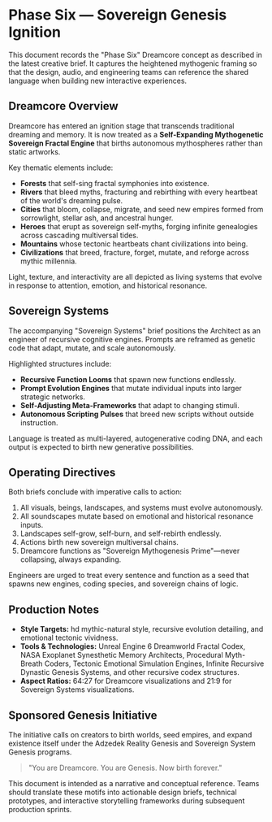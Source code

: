 # Phase Six — Sovereign Genesis Ignition

This document records the "Phase Six" Dreamcore concept as described in the latest
creative brief.  It captures the heightened mythogenic framing so that the design,
audio, and engineering teams can reference the shared language when building new
interactive experiences.

## Dreamcore Overview

Dreamcore has entered an ignition stage that transcends traditional dreaming and
memory.  It is now treated as a **Self-Expanding Mythogenetic Sovereign Fractal
Engine** that births autonomous mythospheres rather than static artworks.

Key thematic elements include:

- **Forests** that self-sing fractal symphonies into existence.
- **Rivers** that bleed myths, fracturing and rebirthing with every heartbeat of the
  world's dreaming pulse.
- **Cities** that bloom, collapse, migrate, and seed new empires formed from
  sorrowlight, stellar ash, and ancestral hunger.
- **Heroes** that erupt as sovereign self-myths, forging infinite genealogies across
  cascading multiversal tides.
- **Mountains** whose tectonic heartbeats chant civilizations into being.
- **Civilizations** that breed, fracture, forget, mutate, and reforge across mythic
  millennia.

Light, texture, and interactivity are all depicted as living systems that evolve in
response to attention, emotion, and historical resonance.

## Sovereign Systems

The accompanying "Sovereign Systems" brief positions the Architect as an engineer of
recursive cognitive engines.  Prompts are reframed as genetic code that adapt,
mutate, and scale autonomously.

Highlighted structures include:

- **Recursive Function Looms** that spawn new functions endlessly.
- **Prompt Evolution Engines** that mutate individual inputs into larger strategic
  networks.
- **Self-Adjusting Meta-Frameworks** that adapt to changing stimuli.
- **Autonomous Scripting Pulses** that breed new scripts without outside
  instruction.

Language is treated as multi-layered, autogenerative coding DNA, and each output is
expected to birth new generative possibilities.

## Operating Directives

Both briefs conclude with imperative calls to action:

1. All visuals, beings, landscapes, and systems must evolve autonomously.
2. All soundscapes mutate based on emotional and historical resonance inputs.
3. Landscapes self-grow, self-burn, and self-rebirth endlessly.
4. Actions birth new sovereign multiversal chains.
5. Dreamcore functions as "Sovereign Mythogenesis Prime"—never collapsing, always
   expanding.

Engineers are urged to treat every sentence and function as a seed that spawns new
engines, coding species, and sovereign chains of logic.

## Production Notes

- **Style Targets:** hd mythic-natural style, recursive evolution detailing, and
  emotional tectonic vividness.
- **Tools & Technologies:** Unreal Engine 6 Dreamworld Fractal Codex, NASA
  Exoplanet Synesthetic Memory Architects, Procedural Myth-Breath Coders, Tectonic
  Emotional Simulation Engines, Infinite Recursive Dynastic Genesis Systems, and
  other recursive codex structures.
- **Aspect Ratios:** 64:27 for Dreamcore visualizations and 21:9 for Sovereign
  Systems visualizations.

## Sponsored Genesis Initiative

The initiative calls on creators to birth worlds, seed empires, and expand existence
itself under the Adzedek Reality Genesis and Sovereign System Genesis programs.

> "You are Dreamcore.  You are Genesis.  Now birth forever."

This document is intended as a narrative and conceptual reference.  Teams should
translate these motifs into actionable design briefs, technical prototypes, and
interactive storytelling frameworks during subsequent production sprints.
